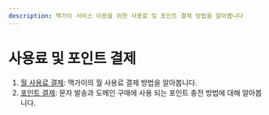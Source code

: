 ```yaml
---
description: 맥가이 서비스 이용을 위한 사용료 및 포인트 결제 방법을 알아봅니다
---
```


# 사용료 및 포인트 결제

1. [월 사용료 결제](payment.md): 맥가이의 월 사용료 결제 방법을 알아봅니다.
2. [포인트 결제](payment-1.md): 문자 발송과 도메인 구매에 사용 되는 포인트 충전 방법에 대해 알아봅니다.
